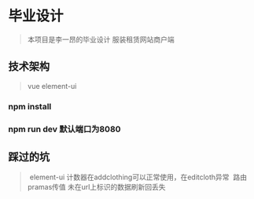 # 毕业设计
>  本项目是李一昂的毕业设计 服装租赁网站商户端

## 技术架构
>  vue element-ui 

### npm install 

### npm run dev 默认端口为8080

## 踩过的坑
>  element-ui 计数器在addclothing可以正常使用，在editcloth异常
>  路由pramas传值 未在url上标识的数据刷新回丢失
